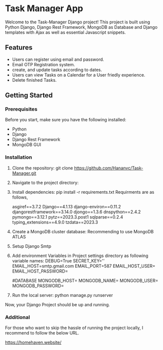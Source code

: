 # Task Manager App
Welcome to the Task-Manager Django project! This project is built using Python Django, Django Rest Framework, MongoDB as Database and Django templates with Ajax as well as essential Javascript snippets.

## Features

- Users can register using email and password.
- Email OTP Registration system.
- create, and update tasks according to dates.
- Users can view Tasks on a Calendar for a User friedly experience.
- Delete finished Tasks.


## Getting Started

### Prerequisites

Before you start, make sure you have the following installed:

- Python 
- Django
- Django Rest Framework
- MongoDB GUI 

### Installation

1. Clone the repository:
     git clone https://github.com/Hananvc/Task-Manager.git 
2. Navigate to the project directory:
3. Install dependencies:
     pip install -r requirements.txt
     Requirments are as follows,

     asgiref==3.7.2
     Django==4.1.13
     django-environ==0.11.2
     djangorestframework==3.14.0
     djongo==1.3.6
     dnspython==2.4.2
     pymongo==3.12.1
     pytz==2023.3.post1
     sqlparse==0.2.4
     typing_extensions==4.9.0
     tzdata==2023.3
4. Create a MongoDB cluster database:
     Recommending to use MongoDB ATLAS
5. Setup Django Smtp
6. Add environment Variables in Project settings directory as following variable names:
     DEBUG=True
     SECRET_KEY=''
     EMAIL_HOST=smtp.gmail.com
     EMAIL_PORT=587
     EMAIL_HOST_USER=
     EMAIL_HOST_PASSWORD=

     #DATABASE
     MONGODB_HOST=
     MONGODB_NAME=
     MONGODB_USER=
     MONGODB_PASSWORD=
7. Run the local server:
     python manage.py runserver


Now, your Django Project should be up and running.

### Additional 

For those who want to skip the hassle of running the project locally, I recommend to follow the below URL.

https://homehaven.website/

